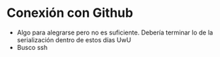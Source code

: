 # Conexión con Github
- Algo para alegrarse pero no es suficiente. Debería terminar lo de la serialización dentro de estos días UwU
- Busco ssh